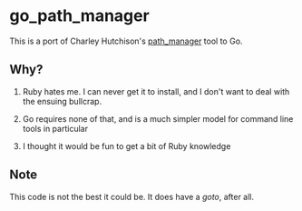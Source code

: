 # go_path_manager

This is a port of Charley Hutchison's <a href="https://github.com/glenwayguy/path_manager">path_manager</a> tool to Go.

## Why?

1) Ruby hates me. I can never get it to install, and I don't want to deal with the ensuing bullcrap.

2) Go requires none of that, and is a much simpler model for command line tools in particular

3) I thought it would be fun to get a bit of Ruby knowledge

## Note
This code is not the best it could be. It does have a *goto*, after all.